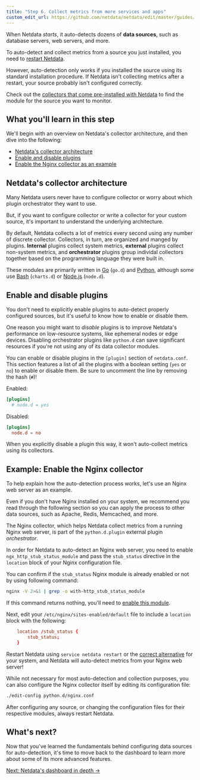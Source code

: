 ```yaml
---
title: "Step 6. Collect metrics from more services and apps"
custom_edit_url: https://github.com/netdata/netdata/edit/master/guides/docs/step-by-step/step-06.md
---
```




When Netdata _starts_, it auto-detects dozens of **data sources**, such as database servers, web servers, and more.

To auto-detect and collect metrics from a source you just installed, you need to [restart
Netdata](/docs/agent/getting-started#start-stop-and-restart-netdata).

However, auto-detection only works if you installed the source using its standard installation
procedure. If Netdata isn't collecting metrics after a restart, your source probably isn't configured
correctly.

Check out the [collectors that come pre-installed with Netdata](/docs/agent/collectors/collectors) to find the module for the
source you want to monitor.

## What you'll learn in this step

We'll begin with an overview on Netdata's collector architecture, and then dive into the following:

-   [Netdata's collector architecture](#netdatas-collector-architecture)
-   [Enable and disable plugins](#enable-and-disable-plugins)
-   [Enable the Nginx collector as an example](#example-enable-the-nginx-collector)

## Netdata's collector architecture

Many Netdata users never have to configure collector or worry about which plugin orchestrator they want to use.

But, if you want to configure collector or write a collector for your custom source, it's important to understand the
underlying architecture.

By default, Netdata collects a lot of metrics every second using any number of discrete collector. Collectors, in turn,
are organized and manged by plugins. **Internal** plugins collect system metrics, **external** plugins collect
non-system metrics, and **orchestrator** plugins group individal collectors together based on the programming language
they were built in.

These modules are primarily written in [Go](/docs/agent/collectors/go.d.plugin/) (`go.d`) and
[Python](/docs/agent/collectors/python.d.plugin), although some use [Bash](/docs/agent/collectors/charts.d.plugin)
(`charts.d`) or [Node.js](/docs/agent/collectors/node.d.plugin) (`node.d`).

## Enable and disable plugins

You don't need to explicitly enable plugins to auto-detect properly configured sources, but it's useful to know how to
enable or disable them.

One reason you might want to _disable_ plugins is to improve Netdata's performance on low-resource systems, like
ephemeral nodes or edge devices. Disabling orchestrator plugins like `python.d` can save significant resources if you're
not using any of its data collector modules.

You can enable or disable plugins in the `[plugin]` section of `netdata.conf`. This section features a list of all the
plugins with a boolean setting (`yes` or `no`) to enable or disable them. Be sure to uncomment the line by removing the
hash (`#`)!

Enabled:

```conf
[plugins]
  # node.d = yes
```

Disabled:

```conf
[plugins]
  node.d = no
```

When you explicitly disable a plugin this way, it won't auto-collect metrics using its collectors.

## Example: Enable the Nginx collector

To help explain how the auto-detection process works, let's use an Nginx web server as an example. 

Even if you don't have Nginx installed on your system, we recommend you read through the following section so you can
apply the process to other data sources, such as Apache, Redis, Memcached, and more.

The Nginx collector, which helps Netdata collect metrics from a running Nginx web server, is part of the
`python.d.plugin` external plugin _orchestrator_.

In order for Netdata to auto-detect an Nginx web server, you need to enable `ngx_http_stub_status_module` and pass the
`stub_status` directive in the `location` block of your Nginx configuration file.

You can confirm if the `stub_status` Nginx module is already enabled or not by using following command:

```sh
nginx -V 2>&1 | grep -o with-http_stub_status_module
```

If this command returns nothing, you'll need to [enable this module](https://www.nginx.com/blog/monitoring-nginx/).

Next, edit your `/etc/nginx/sites-enabled/default` file to include a `location` block with the following:

```conf
    location /stub_status {
        stub_status;
    }
```

Restart Netdata using `service netdata restart` or the [correct
alternative](/docs/agent/getting-started#start-stop-and-restart-netdata) for your system, and Netdata will auto-detect
metrics from your Nginx web server!

While not necessary for most auto-detection and collection purposes, you can also configure the Nginx collector itself
by editing its configuration file:

```sh
./edit-config python.d/nginx.conf
```

After configuring any source, or changing the configuration files for their respective modules, always restart Netdata.

## What's next?

Now that you've learned the fundamentals behind configuring data sources for auto-detection, it's time to move back to
the dashboard to learn more about some of its more advanced features.

[Next: Netdata's dashboard in depth &rarr;](/docs/agent/guides/step-by-step/step-07)


